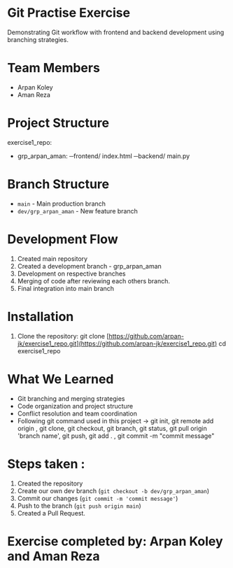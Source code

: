 
# Git Practise Exercise
Demonstrating Git workflow with frontend and backend development using branching strategies.
# Team Members
- Arpan Koley
- Aman Reza
# Project Structure

exercise1_repo:
- grp_arpan_aman:
  ─frontend/
      index.html
  ─backend/
      main.py

    
# Branch Structure
- `main` - Main production branch
- `dev/grp_arpan_aman` - New feature branch
# Development Flow
1. Created main repository
2. Created a development branch - grp_arpan_aman
3. Development on respective branches
4. Merging of code after reviewing each others branch.
5. Final integration into main branch
# Installation
1. Clone the repository:
git clone [https://github.com/arpan-jk/exercise1_repo.git](https://github.com/arpan-jk/exercise1_repo.git)
cd exercise1_repo

# What We Learned
- Git branching and merging strategies
- Code organization and project structure
- Conflict resolution and team coordination
- Following git command used in this project -> git init, git remote add origin <link> , git clone, git checkout, git branch, git status, git pull origin 'branch name', git push, git add . , git commit -m "commit message"
  
# Steps taken : 
1. Created the repository
2. Create our own dev branch (`git checkout -b dev/grp_arpan_aman`)
3. Commit our changes (`git commit -m 'commit message'`)
4. Push to the branch (`git push origin main`)
5. Created a Pull Request.
   
# Exercise completed by: Arpan Koley and Aman Reza
